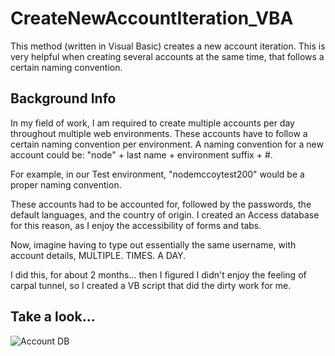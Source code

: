 # CreateNewAccountIteration_VBA
This method (written in Visual Basic) creates a new account iteration. This is very helpful when creating several accounts at the same time, that follows a certain naming convention.

## Background Info
In my field of work, I am required to create multiple accounts per day throughout multiple web environments. These accounts have to follow a certain naming convention per environment.
A naming convention for a new account could be:
"node" + last name + environment suffix + #. 

For example, in our Test environment, "nodemccoytest200" would be a proper naming convention.

These accounts had to be accounted for, followed by the passwords, the default languages, and the country of origin. I created an Access database for this reason, as I enjoy the accessibility of forms and tabs.

Now, imagine having to type out essentially the same username, with account details, MULTIPLE. TIMES. A DAY.

I did this, for about 2 months... then I figured I didn't enjoy the feeling of carpal tunnel, so I created a VB script that did the dirty work for me.

## Take a look...

![Account DB](images/AcctImg01.jpeg)
